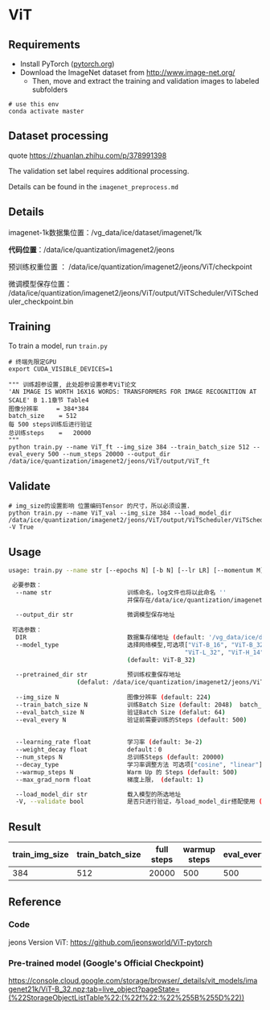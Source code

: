 # ViT

## Requirements

- Install PyTorch ([pytorch.org](http://pytorch.org))
- Download the ImageNet dataset from http://www.image-net.org/
  - Then, move and extract the training and validation images to labeled subfolders

```
# use this env
conda activate master
```

## Dataset processing

quote https://zhuanlan.zhihu.com/p/378991398

The validation set label requires additional processing.

Details can be found in the `imagenet_preprocess.md`

## Details

imagenet-1k数据集位置：/vg_data/ice/dataset/imagenet/1k

**代码位置**：/data/ice/quantization/imagenet2/jeons

预训练权重位置 ： /data/ice/quantization/imagenet2/jeons/ViT/checkpoint

微调模型保存位置： /data/ice/quantization/imagenet2/jeons/ViT/output/ViTScheduler/ViTScheduler_checkpoint.bin

## Training

To train a model, run `train.py`

```
# 终端先限定GPU
export CUDA_VISIBLE_DEVICES=1

""" 训练超参设置, 此处超参设置参考ViT论文 
'AN IMAGE IS WORTH 16X16 WORDS: TRANSFORMERS FOR IMAGE RECOGNITION AT SCALE' B 1.1章节 Table4
图像分辨率     = 384*384
batch_size    = 512
每 500 steps训练后进行验证
总训练steps    =   20000
"""
python train.py --name ViT_ft --img_size 384 --train_batch_size 512 --eval_every 500 --num_steps 20000 --output_dir /data/ice/quantization/imagenet2/jeons/ViT/output/ViT_ft
```

## Validate
```
# img_size的设置影响 位置编码Tensor 的尺寸，所以必须设置.
python train.py --name ViT_val --img_size 384 --load_model_dir /data/ice/quantization/imagenet2/jeons/ViT/output/ViTScheduler/ViTScheduler_checkpoint.bin -V True
```


## Usage

```bash
usage: train.py --name str [--epochs N] [-b N] [--lr LR] [--momentum M] [--wd W] [-p N] [-e] [--pretrained_model_path] [--load_model_path] [--pretrained_model_path] [--gpu GPU] [DIR]

 必要参数：
  --name str                     训练命名，log文件也将以此命名 ''
                                 并保存在/data/ice/quantization/imagenet2/jeons/logs
                                 
  --output_dir str               微调模型保存地址         
 
 可选参数：                             
  DIR                            数据集存储地址 (default: '/vg_data/ice/dataset/imagenet/1k')
  --model_type                   选择网络模型,可选项["ViT-B_16", "ViT-B_32", "ViT-L_16",
                                                 "ViT-L_32", "ViT-H_14", "R50-ViT-B_16"]
                                 (default: ViT-B_32)
                                 
  --pretrained_dir str           预训练权重保存地址 
                   (defalut: /data/ice/quantization/imagenet2/jeons/ViT/checkpoint/imagenet21k_ViT-B_32.npz)
   
  --img_size N                   图像分辨率 (default: 224)
  --train_batch_size N           训练Batch Size (default: 2048)  batch_size 随着img_size调整                   
  --eval_batch_size N            验证Batch Size (defalut: 64)
  --eval_every N                 验证前需要训练的Steps (default: 500)
  
                                 
  --learning_rate float          学习率 (default: 3e-2)
  --weight_decay float           default：0
  --num_steps N                  总训练Steps (default: 20000)
  --decay_type                   学习率调整方法 可选项["cosine", "linear"]，(default: "cosine")
  --warmup_steps N               Warm Up 的 Steps (default: 500)
  --max_grad_norm float          梯度上限， (default: 1)

  --load_model_dir str           载入模型的所选地址 
  -V, --validate bool            是否只进行验证，与load_model_dir搭配使用 (default: False)
```

## Result
| train_img_size | train_batch_size | full steps | warmup steps | eval_every | Top1    |
| -------------- | ---------------- | ---------- | ------------ | ---------- | ------- |
| 384            | 512              | 20000      | 500          | 500        | 81.53   |


## Reference

### Code

jeons Version ViT: https://github.com/jeonsworld/ViT-pytorch

### Pre-trained model (Google's Official Checkpoint)

https://console.cloud.google.com/storage/browser/_details/vit_models/imagenet21k/ViT-B_32.npz;tab=live_object?pageState=(%22StorageObjectListTable%22:(%22f%22:%22%255B%255D%22))
